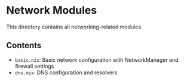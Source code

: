 # Network Modules

This directory contains all networking-related modules.

## Contents

- `basic.nix`: Basic network configuration with NetworkManager and firewall settings
- `dns.nix`: DNS configuration and resolvers

